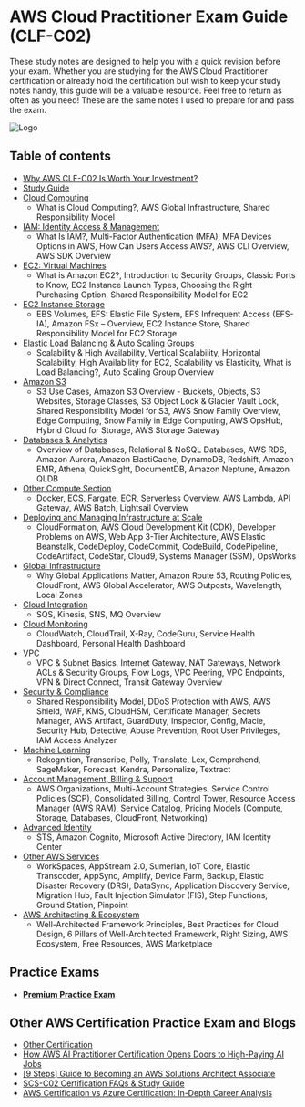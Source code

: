 # AWS Cloud Practitioner Exam Guide (CLF-C02)

These study notes are designed to help you with a quick revision before your exam. Whether you are studying for the AWS Cloud Practitioner certification or already hold the certification but wish to keep your study notes handy, this guide will be a valuable resource. Feel free to return as often as you need! These are the same notes I used to prepare for and pass the exam.

![Logo](./images/Cloud-Practitioner.png)

## Table of contents
- [Why AWS CLF-C02 Is Worth Your Investment?](https://www.vmexam.com/blog/why-aws-clf-c02-worth-your-investment)
- [Study Guide](./study-guide.md)
- [Cloud Computing](./sections/cloud_computing.md)
  - What is Cloud Computing?, AWS Global Infrastructure, Shared Responsibility Model
- [IAM: Identity Access & Management](./sections/iam.md)
  - What Is IAM?, Multi-Factor Authentication (MFA), MFA Devices Options in AWS, How Can Users Access AWS?, AWS CLI Overview, AWS SDK Overview
- [EC2: Virtual Machines](./sections/ec2.md)
  - What is Amazon EC2?, Introduction to Security Groups, Classic Ports to Know, EC2 Instance Launch Types, Choosing the Right Purchasing Option, Shared Responsibility Model for EC2
- [EC2 Instance Storage](./sections/ec2_storage.md)
  - EBS Volumes, EFS: Elastic File System, EFS Infrequent Access (EFS-IA), Amazon FSx – Overview, EC2 Instance Store, Shared Responsibility Model for EC2 Storage
- [Elastic Load Balancing & Auto Scaling Groups](./sections/elb_asg.md)
  - Scalability & High Availability, Vertical Scalability, Horizontal Scalability, High Availability for EC2, Scalability vs Elasticity, What is Load Balancing?, Auto Scaling Group Overview
- [Amazon S3](./sections/s3.md)
  - S3 Use Cases, Amazon S3 Overview - Buckets, Objects, S3 Websites, Storage Classes, S3 Object Lock & Glacier Vault Lock, Shared Responsibility Model for S3, AWS Snow Family Overview, Edge Computing, Snow Family in Edge Computing, AWS OpsHub, Hybrid Cloud for Storage, AWS Storage Gateway
- [Databases & Analytics](./sections/databases.md)
  - Overview of Databases, Relational & NoSQL Databases, AWS RDS, Amazon Aurora, Amazon ElastiCache, DynamoDB, Redshift, Amazon EMR, Athena, QuickSight, DocumentDB, Amazon Neptune, Amazon QLDB
- [Other Compute Section](./sections/other_compute.md)
  - Docker, ECS, Fargate, ECR, Serverless Overview, AWS Lambda, API Gateway, AWS Batch, Lightsail Overview
- [Deploying and Managing Infrastructure at Scale](sections/deploying.md)
  - CloudFormation, AWS Cloud Development Kit (CDK), Developer Problems on AWS, Web App 3-Tier Architecture, AWS Elastic Beanstalk, CodeDeploy, CodeCommit, CodeBuild, CodePipeline, CodeArtifact, CodeStar, Cloud9, Systems Manager (SSM), OpsWorks
- [Global Infrastructure](sections/global_infrastructure.md)
  - Why Global Applications Matter, Amazon Route 53, Routing Policies, CloudFront, AWS Global Accelerator, AWS Outposts, Wavelength, Local Zones
- [Cloud Integration](sections/cloud_integration.md)
  - SQS, Kinesis, SNS, MQ Overview
- [Cloud Monitoring](./sections/cloud_monitoring.md)
  - CloudWatch, CloudTrail, X-Ray, CodeGuru, Service Health Dashboard, Personal Health Dashboard
- [VPC](./sections/vpc.md)
  - VPC & Subnet Basics, Internet Gateway, NAT Gateways, Network ACLs & Security Groups, Flow Logs, VPC Peering, VPC Endpoints, VPN & Direct Connect, Transit Gateway Overview
- [Security & Compliance](sections/security_compliance.md)
  - Shared Responsibility Model, DDoS Protection with AWS, AWS Shield, WAF, KMS, CloudHSM, Certificate Manager, Secrets Manager, AWS Artifact, GuardDuty, Inspector, Config, Macie, Security Hub, Detective, Abuse Prevention, Root User Privileges, IAM Access Analyzer
- [Machine Learning](sections/machine_learning.md)
  - Rekognition, Transcribe, Polly, Translate, Lex, Comprehend, SageMaker, Forecast, Kendra, Personalize, Textract
- [Account Management, Billing & Support](sections/account_management_billing_support.md)
  - AWS Organizations, Multi-Account Strategies, Service Control Policies (SCP), Consolidated Billing, Control Tower, Resource Access Manager (AWS RAM), Service Catalog, Pricing Models (Compute, Storage, Databases, CloudFront, Networking)
- [Advanced Identity](sections/advanced_identity.md)
  - STS, Amazon Cognito, Microsoft Active Directory, IAM Identity Center
- [Other AWS Services](sections/other_aws_services.md)
  - WorkSpaces, AppStream 2.0, Sumerian, IoT Core, Elastic Transcoder, AppSync, Amplify, Device Farm, Backup, Elastic Disaster Recovery (DRS), DataSync, Application Discovery Service, Migration Hub, Fault Injection Simulator (FIS), Step Functions, Ground Station, Pinpoint
- [AWS Architecting & Ecosystem](sections/architecting_and_ecosystem.md)
  - Well-Architected Framework Principles, Best Practices for Cloud Design, 6 Pillars of Well-Architected Framework, Right Sizing, AWS Ecosystem, Free Resources, AWS Marketplace

## Practice Exams

- **[Premium Practice Exam](https://www.vmexam.com/aws/clf-c02-aws-cloud-practitioner)**

## Other AWS Certification Practice Exam and Blogs

- [Other Certification](https://www.vmexam.com/aws)
- [How AWS AI Practitioner Certification Opens Doors to High-Paying AI Jobs](https://medium.com/@certifyinsider/how-aws-ai-practitioner-certification-opens-doors-to-high-paying-ai-jobs-62ce8923435c)
- [[9 Steps] Guide to Becoming an AWS Solutions Architect Associate](https://medium.com/@certifyinsider/9-steps-guide-to-becoming-an-aws-solutions-architect-associate-29c3bc5c5762)
- [SCS-C02 Certification FAQs & Study Guide](https://medium.com/@certifyinsider/scs-c02-certification-faqs-study-guide-84261ccdd5de)
- [AWS Certification vs Azure Certification: In-Depth Career Analysis](https://www.linkedin.com/pulse/aws-certification-vs-azure-in-depth-career-analysis-rufina-scott-18c4f/)
